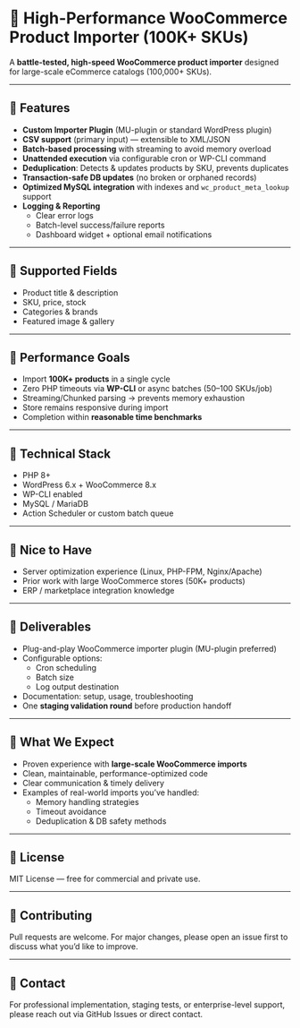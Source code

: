 
# 🚀 High-Performance WooCommerce Product Importer (100K+ SKUs)

A **battle-tested, high-speed WooCommerce product importer** designed for large-scale eCommerce catalogs (100,000+ SKUs).  


---

## 🔹 Features

- **Custom Importer Plugin** (MU-plugin or standard WordPress plugin)
- **CSV support** (primary input) — extensible to XML/JSON
- **Batch-based processing** with streaming to avoid memory overload
- **Unattended execution** via configurable cron or WP-CLI command
- **Deduplication**: Detects & updates products by SKU, prevents duplicates
- **Transaction-safe DB updates** (no broken or orphaned records)
- **Optimized MySQL integration** with indexes and `wc_product_meta_lookup` support
- **Logging & Reporting**
  - Clear error logs
  - Batch-level success/failure reports
  - Dashboard widget + optional email notifications

---

## 🔹 Supported Fields

- Product title & description  
- SKU, price, stock  
- Categories & brands  
- Featured image & gallery  

---

## 🔹 Performance Goals

- Import **100K+ products** in a single cycle  
- Zero PHP timeouts via **WP-CLI** or async batches (50–100 SKUs/job)  
- Streaming/Chunked parsing → prevents memory exhaustion  
- Store remains responsive during import  
- Completion within **reasonable time benchmarks**  

---

## 🔹 Technical Stack

- PHP 8+  
- WordPress 6.x + WooCommerce 8.x  
- WP-CLI enabled  
- MySQL / MariaDB  
- Action Scheduler or custom batch queue  

---

## 🔹 Nice to Have

- Server optimization experience (Linux, PHP-FPM, Nginx/Apache)  
- Prior work with large WooCommerce stores (50K+ products)  
- ERP / marketplace integration knowledge  

---

## 🔹 Deliverables

- Plug-and-play WooCommerce importer plugin (MU-plugin preferred)  
- Configurable options:
  - Cron scheduling
  - Batch size
  - Log output destination  
- Documentation: setup, usage, troubleshooting  
- One **staging validation round** before production handoff  

---

## 🔹 What We Expect

- Proven experience with **large-scale WooCommerce imports**  
- Clean, maintainable, performance-optimized code  
- Clear communication & timely delivery  
- Examples of real-world imports you’ve handled:
  - Memory handling strategies  
  - Timeout avoidance  
  - Deduplication & DB safety methods  

---

## 📜 License

MIT License — free for commercial and private use.  

---

## 🤝 Contributing

Pull requests are welcome. For major changes, please open an issue first to discuss what you’d like to improve.  

---

## 📧 Contact

For professional implementation, staging tests, or enterprise-level support, please reach out via GitHub Issues or direct contact.  

